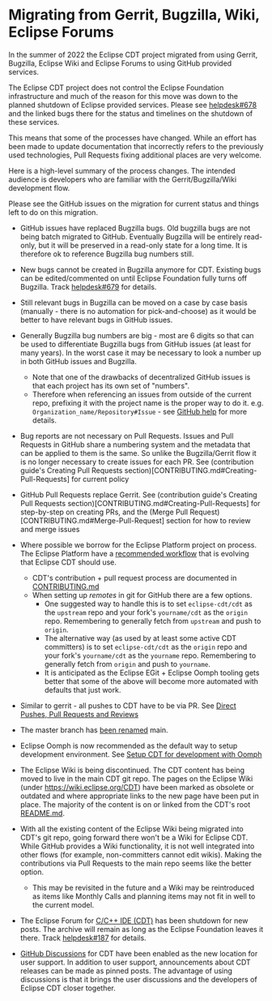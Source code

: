 # Migrating from Gerrit, Bugzilla, Wiki, Eclipse Forums

In the summer of 2022 the Eclipse CDT project migrated from using Gerrit, Bugzilla, Eclipse Wiki and Eclipse Forums to using GitHub provided services.

The Eclipse CDT project does not control the Eclipse Foundation infrastructure and much of the reason for this move was down to the planned shutdown of Eclipse provided services. Please see [helpdesk#678](https://gitlab.eclipse.org/eclipsefdn/helpdesk/-/issues/678) and the linked bugs there for the status and timelines on the shutdown of these services.

This means that some of the processes have changed. While an effort has been made to update documentation that incorrectly refers to the previously used technologies, Pull Requests fixing additional places are very welcome.

Here is a high-level summary of the process changes. The intended audience is developers who are familiar with the Gerrit/Bugzilla/Wiki development flow.

Please see the GitHub issues on the migration for current status and things left to do on this migration.

- GitHub issues have replaced Bugzilla bugs. Old bugzilla bugs are not being batch migrated to GitHub. Eventually Bugzilla will be entirely read-only, but it will be preserved in a read-only state for a long time. It is therefore ok to reference Bugzilla bug numbers still.

- New bugs cannot be created in Bugzilla anymore for CDT. Existing bugs can be edited/commented on until Eclipse Foundation fully turns off Bugzilla. Track [helpdesk#679](https://gitlab.eclipse.org/eclipsefdn/helpdesk/-/issues/679) for details.

- Still relevant bugs in Bugzilla can be moved on a case by case basis (manually - there is no automation for pick-and-choose) as it would be better to have relevant bugs in GitHub issues.

- Generally Bugzilla bug numbers are big - most are 6 digits so that can be used to differentiate Bugzilla bugs from GitHub issues (at least for many years). In the worst case it may be necessary to look a number up in both GitHub issues and Bugzilla.
  - Note that one of the drawbacks of decentralized GitHub issues is that each project has its own set of "numbers". 
  - Therefore when referencing an issues from outside of the current repo, prefixing it with the project name is the proper way to do it. e.g. `Organization_name/Repository#Issue` - see [GitHub help](https://docs.github.com/en/get-started/writing-on-github/working-with-advanced-formatting/autolinked-references-and-urls) for more details.

- Bug reports are not necessary on Pull Requests. Issues and Pull Requests in GitHub share a numbering system and the metadata that can be applied to them is the same. So unlike the Bugzilla/Gerrit flow it is no longer necessary to create issues for each PR. See (contribution guide's Creating Pull Requests section)[CONTRIBUTING.md#Creating-Pull-Requests] for current policy

- GitHub Pull Requests replace Gerrit. See (contribution guide's Creating Pull Requests section)[CONTRIBUTING.md#Creating-Pull-Requests] for step-by-step on creating PRs, and the (Merge Pull Request)[CONTRIBUTING.md#Merge-Pull-Request] section for how to review and merge issues

- Where possible we borrow for the Eclipse Platform project on process. The Eclipse Platform have a [recommended workflow](https://github.com/eclipse-platform/.github/blob/main/CONTRIBUTING.md#recommended-workflow) that is evolving that Eclipse CDT should use.
  - CDT's contribution + pull request process are documented in [CONTRIBUTING.md](CONTRIBUTING.md)
  - When setting up *remotes* in git for GitHub there are a few options. 
    - One suggested way to handle this is to set `eclipse-cdt/cdt` as the `upstream` repo and your fork's `yourname/cdt` as the `origin` repo. Remembering to generally fetch from `upstream` and push to `origin`.
    - The alternative way (as used by at least some active CDT committers) is to set `eclipse-cdt/cdt` as the `origin` repo and your fork's `yourname/cdt` as the `yourname` repo. Remembering to generally fetch from `origin` and push to `yourname`.
    - It is anticipated as the Eclipse EGit + Eclipse Oomph tooling gets better that some of the above will become more automated with defaults that just work.

- Similar to gerrit - all pushes to CDT have to be via PR. See [Direct Pushes, Pull Requests and Reviews](POLICY.md#Direct-Pushes,-Pull-Requests-and-Reviews)

- The master branch has [been renamed](https://github.com/github/renaming) main.

- Eclipse Oomph is now recommended as the default way to setup development environment. See [Setup CDT for development with Oomph](CONTRIBUTING.md#Setup-CDT-for-development-with-Oomph)

- The Eclipse Wiki is being discontinued. The CDT content has being moved to live in the main CDT git repo. The pages on the Eclipse Wiki (under https://wiki.eclipse.org/CDT) have been marked as obsolete or outdated and where appropriate links to the new page have been put in place. The majority of the content is on or linked from the CDT's root [README.md](README.md).

- With all the existing content of the Eclipse Wiki being migrated into CDT's git repo, going forward there won't be a Wiki for Eclipse CDT. While GitHub provides a Wiki functionality, it is not well integrated into other flows (for example, non-committers cannot edit wikis). Making the contributions via Pull Requests to the main repo seems like the better option.
  - This may be revisited in the future and a Wiki may be reintroduced as items like Monthly Calls and planning items may not fit in well to the current model.

- The Eclipse Forum for [C/C++ IDE (CDT)](https://www.eclipse.org/forums/index.php/f/80/) has been shutdown for new posts. The archive will remain as long as the Eclipse Foundation leaves it there. Track [helpdesk#187](https://gitlab.eclipse.org/eclipsefdn/helpdesk/-/issues/187) for details. 

- [GitHub Discussions](https://github.com/eclipse-cdt/cdt/discussions) for CDT have been enabled as the new location for user support. In addition to user support, announcements about CDT releases can be made as pinned posts. The advantage of using discussions is that it brings the user discussions and the developers of Eclipse CDT closer together.

